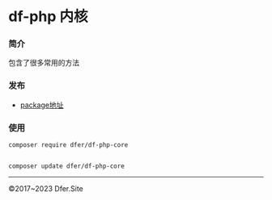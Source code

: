 # df-php 内核

### 简介
包含了很多常用的方法

### 发布
- [package地址](https://packagist.org/packages/dfer/tools)
 
	

### 使用

```
composer require dfer/df-php-core


composer update dfer/df-php-core
```



---
©2017~2023 Dfer.Site